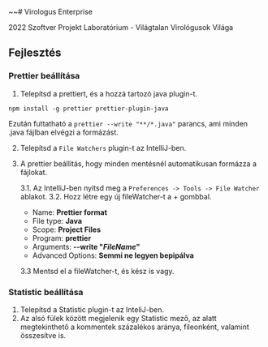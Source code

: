 ~~# Virologus Enterprise

2022 Szoftver Projekt Laboratórium - Világtalan Virológusok Világa

## Fejlesztés

### Prettier beállítása

1. Telepítsd a prettiert, és a hozzá tartozó java plugin-t.

```
npm install -g prettier prettier-plugin-java
```

Ezután futtatható a `prettier --write "**/*.java"` parancs, ami minden .java fájlban elvégzi a formázást.

2. Telepítsd a `File Watchers` plugin-t az IntelliJ-ben.

3. A prettier beállítás, hogy minden mentésnél automatikusan formázza a fájlokat.

   3.1. Az IntelliJ-ben nyitsd meg a `Preferences -> Tools -> File Watcher` ablakot. 
   3.2. Hozz létre egy új fileWatcher-t a + gombbal.
      - Name: **Prettier format**
      - File type: **Java**
      - Scope: **Project Files**
      - Program: **prettier**
      - Arguments: **--write "$FileName$"**
      - Advanced Options: **Semmi ne legyen bepipálva**
   
   3.3 Mentsd el a fileWatcher-t, és kész is vagy.

### Statistic beállítása

   1. Telepítsd a Statistic plugin-t az InteliJ-ben.
   2. Az alsó fülek között megjelenik egy Statistic mező, az alatt megtekinthető a kommentek százalékos aránya, fileonként, valamint összesítve is.
